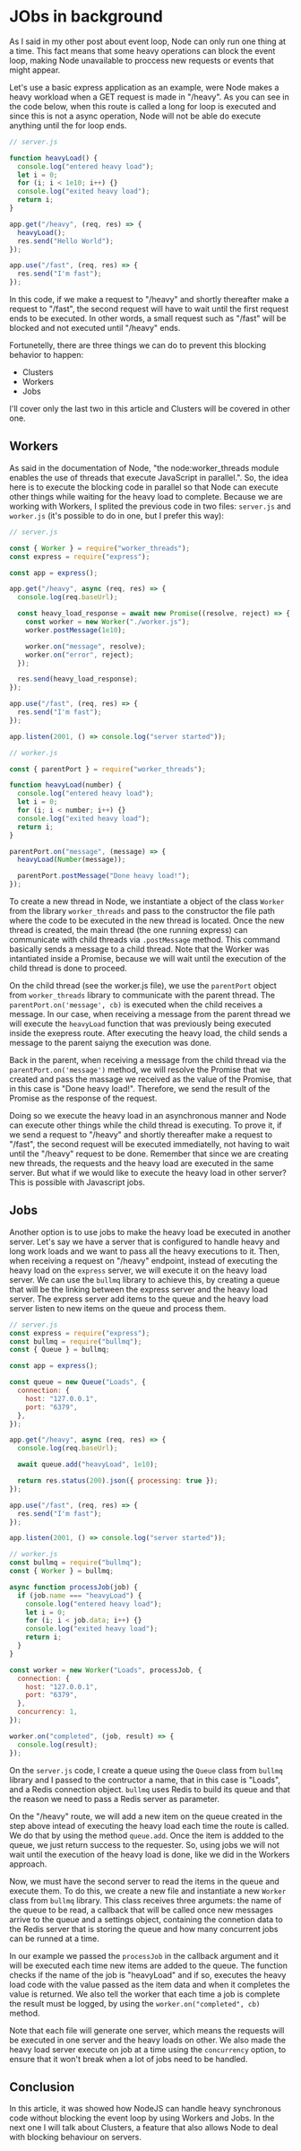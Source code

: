 # JObs in background

As I said in my other post about event loop, Node can only run one thing at a time. This fact means that some heavy operations can block the event loop, making Node unavailable to proccess new requests or events that might appear.

Let's use a basic express application as an example, were Node makes a heavy workload when a GET request is made in "/heavy". As you can see in the code below, when this route is called a long for loop is executed and since this is not a async operation, Node will not be able do execute anything until the for loop ends.

```js
// server.js

function heavyLoad() {
  console.log("entered heavy load");
  let i = 0;
  for (i; i < 1e10; i++) {}
  console.log("exited heavy load");
  return i;
}

app.get("/heavy", (req, res) => {
  heavyLoad();
  res.send("Hello World");
});

app.use("/fast", (req, res) => {
  res.send("I'm fast");
});
```

In this code, if we make a request to "/heavy" and shortly thereafter make a request to "/fast", the second request will have to wait until the first request ends to be executed. In other words, a small request such as "/fast" will be blocked and not executed until "/heavy" ends.

Fortunetelly, there are three things we can do to prevent this blocking behavior to happen:

- Clusters
- Workers
- Jobs

I'll cover only the last two in this article and Clusters will be covered in other one.

## Workers

As said in the documentation of Node, "the node:worker_threads module enables the use of threads that execute JavaScript in parallel.". So, the idea here is to execute the blocking code in parallel so that Node can execute other things while waiting for the heavy load to complete. Because we are working with Workers, I splited the previous code in two files: `server.js` and `worker.js` (it's possible to do in one, but I prefer this way):

```js
// server.js

const { Worker } = require("worker_threads");
const express = require("express");

const app = express();

app.get("/heavy", async (req, res) => {
  console.log(req.baseUrl);

  const heavy_load_response = await new Promise((resolve, reject) => {
    const worker = new Worker("./worker.js");
    worker.postMessage(1e10);

    worker.on("message", resolve);
    worker.on("error", reject);
  });

  res.send(heavy_load_response);
});

app.use("/fast", (req, res) => {
  res.send("I'm fast");
});

app.listen(2001, () => console.log("server started"));
```

```js
// worker.js

const { parentPort } = require("worker_threads");

function heavyLoad(number) {
  console.log("entered heavy load");
  let i = 0;
  for (i; i < number; i++) {}
  console.log("exited heavy load");
  return i;
}

parentPort.on("message", (message) => {
  heavyLoad(Number(message));

  parentPort.postMessage("Done heavy load!");
});
```

To create a new thread in Node, we instantiate a object of the class `Worker` from the library `worker_threads` and pass to the constructor the file path where the code to be executed in the new thread is located. Once the new thread is created, the main thread (the one running express) can communicate with child threads via `.postMessage` method. This command basically sends a message to a child thread. Note that the Worker was intantiated inside a Promise, because we will wait until the execution of the child thread is done to proceed.

On the child thread (see the worker.js file), we use the `parentPort` object from `worker_threads` library to communicate with the parent thread. The `parentPort.on('message', cb)` is executed when the child receives a message. In our case, when receiving a message from the parent thread we will execute the `heavyLoad` function that was previously being executed inside the exepress route. After executing the heavy load, the child sends a message to the parent saiyng the execution was done.

Back in the parent, when receiving a message from the child thread via the `parentPort.on('message')` method, we will resolve the Promise that we created and pass the massage we received as the value of the Promise, that in this case is "Done heavy load!". Therefore, we send the result of the Promise as the response of the request. 

Doing so we execute the heavy load in an asynchronous manner and Node can execute other things while the child thread is executing. To prove it, if we send a request to "/heavy" and shortly thereafter make a request to "/fast", the second request will be executed immediatelly, not having to wait until the "/heavy" request to be done. Remember that since we are creating new threads, the requests and the heavy load are executed in the same server. But what if we would like to execute the heavy load in other server? This is possible with Javascript jobs.

## Jobs

Another option is to use jobs to make the heavy load be executed in another server. Let's say we have a server that is configured to handle heavy and long work loads and we want to pass all the heavy executions to it. Then, when receiving a request on "/heavy" endpoint, instead of executing the heavy load on the `express` server, we will execute it on the heavy load server. We can use the `bullmq` library to achieve this, by creating a queue that will be the linking between the express server and the heavy load server. The express server add items to the queue and the heavy load server listen to new items on the queue and process them.

```js
// server.js
const express = require("express");
const bullmq = require("bullmq");
const { Queue } = bullmq;

const app = express();

const queue = new Queue("Loads", {
  connection: {
    host: "127.0.0.1",
    port: "6379",
  },
});

app.get("/heavy", async (req, res) => {
  console.log(req.baseUrl);

  await queue.add("heavyLoad", 1e10);

  return res.status(200).json({ processing: true });
});

app.use("/fast", (req, res) => {
  res.send("I'm fast");
});

app.listen(2001, () => console.log("server started"));
```

```js
// worker.js
const bullmq = require("bullmq");
const { Worker } = bullmq;

async function processJob(job) {
  if (job.name === "heavyLoad") {
    console.log("entered heavy load");
    let i = 0;
    for (i; i < job.data; i++) {}
    console.log("exited heavy load");
    return i;
  }
}

const worker = new Worker("Loads", processJob, {
  connection: {
    host: "127.0.0.1",
    port: "6379",
  },
  concurrency: 1,
});

worker.on("completed", (job, result) => {
  console.log(result);
});

```

On the `server.js` code, I create a queue using the `Queue` class from `bullmq` library and I passed to the contructor a name, that in this case is "Loads", and a Redis connection object. `bullmq` uses Redis to build its queue and that the reason we need to pass a Redis server as parameter. 

On the "/heavy" route, we will add a new item on the queue created in the step above intead of executing the heavy load each time the route is called. We do that by using the method `queue.add`. Once the item is addded to the queue, we just return success to the requester. So, using jobs we will not wait until the execution of the heavy load is done, like we did in the Workers approach.

Now, we must have the second server to read the items in the queue and execute them. To do this, we create a new file and instantiate a new `Worker` class from `bullmq` library. This class receives three argumets: the name of the queue to be read, a callback that will be called once new messages arrive to the queue and a settings object, containing the connetion data to the Redis server that is storing the queue and how many concurrent jobs can be runned at a time. 

In our example we passed the `processJob` in the callback argument and it will be executed each time new items are added to the queue. The function checks if the name of the job is "heavyLoad" and if so, executes the heavy load code with the value passed as the item data and when it completes the value is returned. We also tell the worker that each time a job is complete the result must be logged, by using the `worker.on("completed", cb)` method. 

Note that each file will generate one server, which means the requests will be executed in one server and the heavy loads on other. We also made the heavy load server execute on job at a time using the `concurrency` option, to ensure that it won't break when a lot of jobs need to be handled. 

## Conclusion

In this article, it was showed how NodeJS can handle heavy synchronous code without blocking the event loop by using Workers and Jobs. In the next one I will talk about Clusters, a feature that also allows Node to deal with blocking behaviour on servers. 
